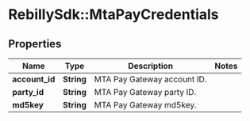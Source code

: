 # RebillySdk::MtaPayCredentials

## Properties
Name | Type | Description | Notes
------------ | ------------- | ------------- | -------------
**account_id** | **String** | MTA Pay Gateway account ID. | 
**party_id** | **String** | MTA Pay Gateway party ID. | 
**md5key** | **String** | MTA Pay Gateway md5key. | 

